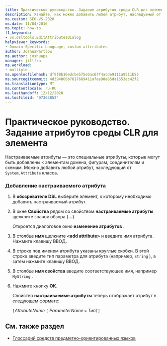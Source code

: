 ```yaml
---
title: Практическое руководство. Задание атрибутов среды CLR для элемента
description: Узнайте, как можно добавить любой атрибут, наследуемый от класса System. Attribute.
ms.custom: SEO-VS-2020
ms.date: 11/04/2016
ms.topic: how-to
f1_keywords:
- vs.dsltools.EditAttributesDialog
helpviewer_keywords:
- Domain-Specific Language, custom attrributes
author: JoshuaPartlow
ms.author: joshuapa
manager: jillfra
ms.workload:
- multiple
ms.openlocfilehash: df9f8b16edcbe575ebac67f4acde9111a9511b85
ms.sourcegitcommit: 4d394866b7817689411afee98e85da1653ec42f2
ms.translationtype: MT
ms.contentlocale: ru-RU
ms.lasthandoff: 12/12/2020
ms.locfileid: "97363852"
---
```

# <a name="how-to-set-clr-attributes-on-an-element"></a>Практическое руководство. Задание атрибутов среды CLR для элемента
Настраиваемые атрибуты — это специальные атрибуты, которые могут быть добавлены к элементам домена, фигурам, соединителям и схемам. Можно добавить любой атрибут, наследующий от `System.Attribute` класса.

### <a name="to-add-a-custom-attribute"></a>Добавление настраиваемого атрибута

1. В **обозревателе DSL** выберите элемент, к которому необходимо добавить настраиваемый атрибут.

2. В окне **Свойства** рядом со свойством **настраиваемые атрибуты** щелкните значок обзора (**...**).

     Откроется диалоговое окно **изменение атрибутов** .

3. В столбце **имя** щелкните **\<add attribute>** и введите имя атрибута. Нажмите клавишу ВВОД.

4. В строке под именем атрибута указаны круглые скобки. В этой строке введите тип параметра для атрибута (например, `string` ), а затем нажмите клавишу ВВОД.

5. В столбце **имя свойства** введите соответствующее имя, например `MyString` .

6. Нажмите кнопку **ОК**.

     Свойство **настраиваемые атрибуты** теперь отображает атрибут в следующем формате:

     `[`*AttributeName* `(` *ParameterName* `=` *Тип*`)]`

## <a name="see-also"></a>См. также раздел

- [Глоссарий средств предметно-ориентированных языков](/previous-versions/bb126564(v=vs.100))
